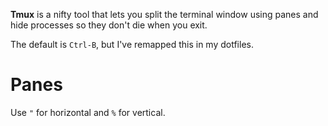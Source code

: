 **Tmux** is a nifty tool that lets you split the terminal window using panes and hide processes so they don't die when you exit.

The default is `Ctrl-B`, but I've remapped this in my dotfiles.

# Panes

Use `"` for horizontal and `%` for vertical.